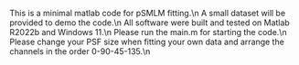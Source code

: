 This is a minimal matlab code for pSMLM fitting.\n
A small dataset will be provided to demo the code.\n
All software were built and tested on Matlab R2022b and Windows 11.\n
Please run the main.m for starting the code.\n
Please change your PSF size when fitting your own data and arrange the channels in the order 0-90-45-135.\n
